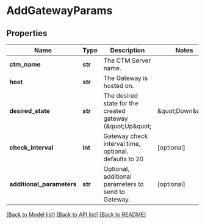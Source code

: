 # AddGatewayParams

## Properties
Name | Type | Description | Notes
------------ | ------------- | ------------- | -------------
**ctm_name** | **str** | The CTM Server name. | 
**host** | **str** | The Gateway is hosted on. | 
**desired_state** | **str** | The desired state for the created gateway (\&quot;Up\&quot; | \&quot;Down\&quot; | \&quot;Ignored\&quot;). | [optional] 
**check_interval** | **int** | Gateway check interval time, optional. defaults to 20 | [optional] 
**additional_parameters** | **str** | Optional, additional parameters to send to Gateway. | [optional] 

[[Back to Model list]](../README.md#documentation-for-models) [[Back to API list]](../README.md#documentation-for-api-endpoints) [[Back to README]](../README.md)

